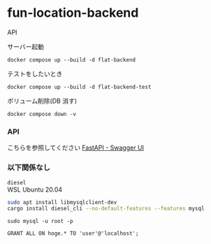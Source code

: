 # fun-location-backend

API

サーバー起動

```
docker compose up --build -d flat-backend
```

テストをしたいとき

```
docker compose up --build -d flat-backend-test
```

ボリューム削除(DB 消す)

```
docker compose down -v
```

### API

こちらを参照してください
[FastAPI - Swagger UI](http://34.68.157.198:8080/docs#/)

### 以下関係なし

`diesel`  
WSL Ubuntu 20.04

```bash
sudo apt install libmysqlclient-dev
cargo install diesel_cli --no-default-features --features mysql
```

```
sudo mysql -u root -p
```

```
GRANT ALL ON hoge.* TO 'user'@'localhost';
```
